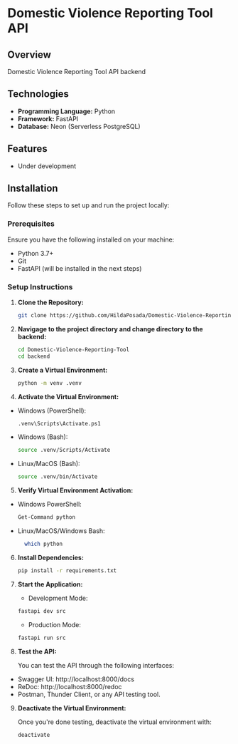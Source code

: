 # Domestic Violence Reporting Tool API

## Overview

Domestic Violence Reporting Tool API backend

## Technologies

- **Programming Language:** Python
- **Framework:** FastAPI
- **Database:** Neon (Serverless PostgreSQL)

## Features

- Under development

## Installation

Follow these steps to set up and run the project locally:

### Prerequisites

Ensure you have the following installed on your machine:

- Python 3.7+
- Git
- FastAPI (will be installed in the next steps)

### Setup Instructions

1. **Clone the Repository:**

   ```bash
   git clone https://github.com/HildaPosada/Domestic-Violence-Reporting-Tool.git
   ```

2. **Navigage to the project directory and change directory to the backend:**

   ```bash
   cd Domestic-Violence-Reporting-Tool
   cd backend
   ```

3. **Create a Virtual Environment:**

   ```bash
   python -m venv .venv
   ```

4. **Activate the Virtual Environment:**

- Windows (PowerShell):

  ```bash
  .venv\Scripts\Activate.ps1
  ```

- Windows (Bash):

  ```bash
  source .venv/Scripts/Activate
  ```

- Linux/MacOS (Bash):
  ```bash
  source .venv/bin/Activate
  ```

5. **Verify Virtual Environment Activation:**

- Windows PowerShell:

  ```bash
  Get-Command python
  ```

- Linux/MacOS/Windows Bash:
  ```bash
    which python
  ```

6. **Install Dependencies:**

   ```bash
   pip install -r requirements.txt
   ```

7. **Start the Application:**

   - Development Mode:

   ```bash
   fastapi dev src
   ```

   - Production Mode:

   ```bash
   fastapi run src
   ```

8. **Test the API:**

   You can test the API through the following interfaces:

- Swagger UI: http://localhost:8000/docs
- ReDoc: http://localhost:8000/redoc
- Postman, Thunder Client, or any API testing tool.

9. **Deactivate the Virtual Environment:**

   Once you're done testing, deactivate the virtual environment with:

   ```
   deactivate
   ```
